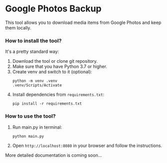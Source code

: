 # Google Photos Backup
This tool allows you to download media items from Google Photos and keep them locally.

### How to install the tool?
It's a pretty standard way:
1. Download the tool or clone git repository.
2. Make sure that you have Python 3.7 or higher.
3. Create venv and switch to it (optional):
   ```
   python -m venv .venv
   .venv/Scripts/Activate
   ```
4. Install dependencies from `requirements.txt`:
   ```
   pip install -r requirements.txt
   ```


### How to use the tool?
1. Run main.py in terminal:
   ```
   python main.py
   ```
2. Open `http://localhost:8080` in your browser and follow the instructions.

More detailed documentation is coming soon...